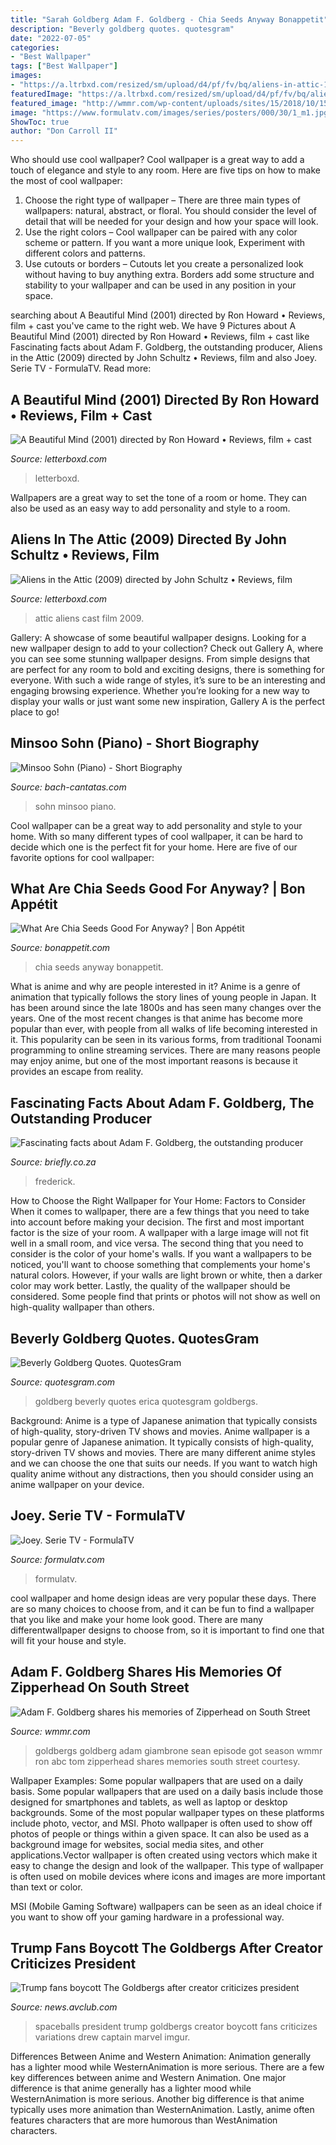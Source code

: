 ```yaml
---
title: "Sarah Goldberg Adam F. Goldberg - Chia Seeds Anyway Bonappetit"
description: "Beverly goldberg quotes. quotesgram"
date: "2022-07-05"
categories:
- "Best Wallpaper"
tags: ["Best Wallpaper"]
images:
- "https://a.ltrbxd.com/resized/sm/upload/d4/pf/fv/bq/aliens-in-attic-1200-1200-675-675-crop-000000.jpg?k=66394f56e2"
featuredImage: "https://a.ltrbxd.com/resized/sm/upload/d4/pf/fv/bq/aliens-in-attic-1200-1200-675-675-crop-000000.jpg?k=66394f56e2"
featured_image: "http://wmmr.com/wp-content/uploads/sites/15/2018/10/150085_1480-683x1024.jpg"
image: "https://www.formulatv.com/images/series/posters/000/30/1_m1.jpg"
ShowToc: true
author: "Don Carroll II"
---
```



Who should use cool wallpaper?
Cool wallpaper is a great way to add a touch of elegance and style to any room. Here are five tips on how to make the most of cool wallpaper: 
1) Choose the right type of wallpaper – There are three main types of wallpapers: natural, abstract, or floral. You should consider the level of detail that will be needed for your design and how your space will look. 
2) Use the right colors – Cool wallpaper can be paired with any color scheme or pattern. If you want a more unique look, Experiment with different colors and patterns. 
3) Use cutouts or borders – Cutouts let you create a personalized look without having to buy anything extra. Borders add some structure and stability to your wallpaper and can be used in any position in your space.

	

		
searching about ‎A Beautiful Mind (2001) directed by Ron Howard • Reviews, film + cast you've came to the right web. We have 9 Pictures about ‎A Beautiful Mind (2001) directed by Ron Howard • Reviews, film + cast like Fascinating facts about Adam F. Goldberg, the outstanding producer, ‎Aliens in the Attic (2009) directed by John Schultz • Reviews, film and also Joey. Serie TV - FormulaTV. Read more:
		
    
## ‎A Beautiful Mind (2001) Directed By Ron Howard • Reviews, Film + Cast

<img loading=lazy src="https://a.ltrbxd.com/resized/film-poster/5/1/6/4/8/51648-a-beautiful-mind-0-460-0-690-crop.jpg?k=b405eae821" onerror="this.onerror=null;this.src='https://tse1.mm.bing.net/th?id=OIP.DR8jXDQRniK1uZrkBCWG2wAAAA&amp;pid=15.1';" alt="‎A Beautiful Mind (2001) directed by Ron Howard • Reviews, film + cast">

_Source: letterboxd.com_

>letterboxd. 

	

Wallpapers are a great way to set the tone of a room or home. They can also be used as an easy way to add personality and style to a room.

    
## ‎Aliens In The Attic (2009) Directed By John Schultz • Reviews, Film

<img loading=lazy src="https://a.ltrbxd.com/resized/sm/upload/d4/pf/fv/bq/aliens-in-attic-1200-1200-675-675-crop-000000.jpg?k=66394f56e2" onerror="this.onerror=null;this.src='https://tse3.mm.bing.net/th?id=OIP.2gUVQHYPo41Y8bWcdez7rAHaEK&amp;pid=15.1';" alt="‎Aliens in the Attic (2009) directed by John Schultz • Reviews, film">

_Source: letterboxd.com_

>attic aliens cast film 2009. 

	

Gallery: A showcase of some beautiful wallpaper designs.
Looking for a new wallpaper design to add to your collection? Check out Gallery A, where you can see some stunning wallpaper designs. From simple designs that are perfect for any room to bold and exciting designs, there is something for everyone. With such a wide range of styles, it’s sure to be an interesting and engaging browsing experience. Whether you’re looking for a new way to display your walls or just want some new inspiration, Gallery A is the perfect place to go!





	
	
    
## Minsoo Sohn (Piano) - Short Biography

<img loading=lazy src="http://www.bach-cantatas.com/Pic-Bio-S-BIG/Sohn-Minsoo-03.jpg" onerror="this.onerror=null;this.src='https://tse1.mm.bing.net/th?id=OIP.T6_JlpaUGQy6LtJYTyJ4mQHaLH&amp;pid=15.1';" alt="Minsoo Sohn (Piano) - Short Biography">

_Source: bach-cantatas.com_

>sohn minsoo piano. 

	

Cool wallpaper can be a great way to add personality and style to your home. With so many different types of cool wallpaper, it can be hard to decide which one is the perfect fit for your home. Here are five of our favorite options for cool wallpaper: 

    
## What Are Chia Seeds Good For Anyway? | Bon Appétit

<img loading=lazy src="https://assets.bonappetit.com/photos/5aa03890d0f2c930b46e8009/master/w_1280,c_limit/healthyish-chiaseeds-lead.jpg?mbid=social_retweet" onerror="this.onerror=null;this.src='https://tse1.mm.bing.net/th?id=OIP.iRAjQ5J_vbxcvmSRuHTCBAHaKX&amp;pid=15.1';" alt="What Are Chia Seeds Good For Anyway? | Bon Appétit">

_Source: bonappetit.com_

>chia seeds anyway bonappetit. 

	

What is anime and why are people interested in it?
Anime is a genre of animation that typically follows the story lines of young people in Japan. It has been around since the late 1800s and has seen many changes over the years. One of the most recent changes is that anime has become more popular than ever, with people from all walks of life becoming interested in it. This popularity can be seen in its various forms, from traditional Toonami programming to online streaming services. There are many reasons people may enjoy anime, but one of the most important reasons is because it provides an escape from reality.

    
## Fascinating Facts About Adam F. Goldberg, The Outstanding Producer

<img loading=lazy src="https://netstorage-briefly.akamaized.net/images/35f81e48ec908d7e.jpg" onerror="this.onerror=null;this.src='https://tse1.mm.bing.net/th?id=OIP.VIl_3gWu9dfm6-0MaXT-bgHaE8&amp;pid=15.1';" alt="Fascinating facts about Adam F. Goldberg, the outstanding producer">

_Source: briefly.co.za_

>frederick. 

	

How to Choose the Right Wallpaper for Your Home: Factors to Consider
When it comes to wallpaper, there are a few things that you need to take into account before making your decision. The first and most important factor is the size of your room. A wallpaper with a large image will not fit well in a small room, and vice versa. 
The second thing that you need to consider is the color of your home's walls. If you want a wallpapers to be noticed, you'll want to choose something that complements your home's natural colors. However, if your walls are light brown or white, then a darker color may work better. 
Lastly, the quality of the wallpaper should be considered. Some people find that prints or photos will not show as well on high-quality wallpaper than others.

    
## Beverly Goldberg Quotes. QuotesGram

<img loading=lazy src="https://cdn.quotesgram.com/img/54/15/1356437465-the-goldbergs.jpg" onerror="this.onerror=null;this.src='https://tse1.mm.bing.net/th?id=OIP.XvCbcl_kDHIWtN7nrxeDMwHaJ4&amp;pid=15.1';" alt="Beverly Goldberg Quotes. QuotesGram">

_Source: quotesgram.com_

>goldberg beverly quotes erica quotesgram goldbergs. 

	

Background: Anime is a type of Japanese animation that typically consists of high-quality, story-driven TV shows and movies.
Anime wallpaper is a popular genre of Japanese animation. It typically consists of high-quality, story-driven TV shows and movies. There are many different anime styles and we can choose the one that suits our needs. If you want to watch high quality anime without any distractions, then you should consider using an anime wallpaper on your device.

    
## Joey. Serie TV - FormulaTV

<img loading=lazy src="https://www.formulatv.com/images/series/posters/000/30/1_m1.jpg" onerror="this.onerror=null;this.src='https://tse4.mm.bing.net/th?id=OIP.rZwCk8MAZPPIU6r3nd8YvgHaK-&amp;pid=15.1';" alt="Joey. Serie TV - FormulaTV">

_Source: formulatv.com_

>formulatv. 

	

cool wallpaper and home design ideas are very popular these days. There are so many choices to choose from, and it can be fun to find a wallpaper that you like and make your home look good. There are many differentwallpaper designs to choose from, so it is important to find one that will fit your house and style.

    
## Adam F. Goldberg Shares His Memories Of Zipperhead On South Street

<img loading=lazy src="http://wmmr.com/wp-content/uploads/sites/15/2018/10/150085_1480-683x1024.jpg" onerror="this.onerror=null;this.src='https://tse1.mm.bing.net/th?id=OIP.X3MXcnGhaLAE14IccXiItAHaLG&amp;pid=15.1';" alt="Adam F. Goldberg shares his memories of Zipperhead on South Street">

_Source: wmmr.com_

>goldbergs goldberg adam giambrone sean episode got season wmmr ron abc tom zipperhead shares memories south street courtesy. 

	

Wallpaper Examples: Some popular wallpapers that are used on a daily basis.
Some popular wallpapers that are used on a daily basis include those designed for smartphones and tablets, as well as laptop or desktop backgrounds. Some of the most popular wallpaper types on these platforms include photo, vector, and MSI. 
Photo wallpaper is often used to show off photos of people or things within a given space. It can also be used as a background image for websites, social media sites, and other applications.Vector wallpaper is often created using vectors which make it easy to change the design and look of the wallpaper. This type of wallpaper is often used on mobile devices where icons and images are more important than text or color. 

MSI (Mobile Gaming Software) wallpapers can be seen as an ideal choice if you want to show off your gaming hardware in a professional way.

    
## Trump Fans Boycott The Goldbergs After Creator Criticizes President

<img loading=lazy src="https://i.kinja-img.com/gawker-media/image/upload/s--wOJfjvil--/c_fill,fl_progressive,g_center,h_450,q_80,w_800/l5w9rktaoc4dnjnmb4mm.jpg" onerror="this.onerror=null;this.src='https://tse4.mm.bing.net/th?id=OIP.zIwzOQ2KVu5p4-fI-8yTMAHaEK&amp;pid=15.1';" alt="Trump fans boycott The Goldbergs after creator criticizes president">

_Source: news.avclub.com_

>spaceballs president trump goldbergs creator boycott fans criticizes variations drew captain marvel imgur. 

	

Differences Between Anime and Western Animation: Animation generally has a lighter mood while WesternAnimation is more serious.
There are a few key differences between anime and Western Animation. One major difference is that anime generally has a lighter mood while WesternAnimation is more serious. Another big difference is that anime typically uses more animation than WesternAnimation. Lastly, anime often features characters that are more humorous than WestAnimation characters.

